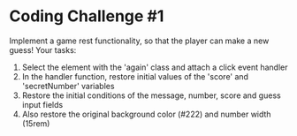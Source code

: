 # Coding Challenge #1

Implement a game rest functionality, so that the player can make a new guess!
Your tasks:

1. Select the element with the 'again' class and attach a click event handler
2. In the handler function, restore initial values of the 'score' and
   'secretNumber' variables
3. Restore the initial conditions of the message, number, score and guess input
   fields
4. Also restore the original background color (#222) and number width (15rem)
